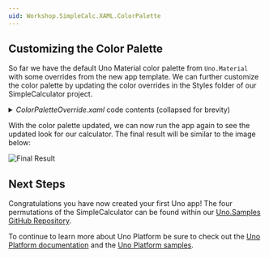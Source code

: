 ```yaml
---
uid: Workshop.SimpleCalc.XAML.ColorPalette
---
```


## Customizing the Color Palette

So far we have the default Uno Material color palette from `Uno.Material` with some overrides from the new app template. We can further customize the color palette by updating the color overrides in the Styles folder of our SimpleCalculator project.

<details>
    <summary><i>ColorPaletteOverride.xaml</i> code contents (collapsed for brevity)</summary>

[!code-xml[ColorPaletteOverride.xaml](../../../resources/ColorPaletteOverride.xaml)]
</details>

With the color palette updated, we can now run the app again to see the updated look for our calculator. The final result will be similar to the image below:

<picture>
  <source media="(prefers-color-scheme: dark)" srcset="../../../art/Dark/iphone14.png">
  <source media="(prefers-color-scheme: light)" srcset="../../../art/Light/iphone14.png">
  <img alt="Final Result" src="../../../art/Light/iphone14.png">
</picture>

## Next Steps

Congratulations you have now created your first Uno app! The four permutations of the SimpleCalculator can be found within our [Uno.Samples GitHub Repository](https://aka.platform.uno/simplecalc-sampleapp).

To continue to learn more about Uno Platform be sure to check out the [Uno Platform documentation](https://platform.uno/docs/articles/get-started.html) and the [Uno Platform samples](https://github.com/unoplatform/Uno.Samples).
